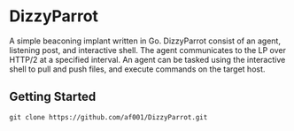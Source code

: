 # DizzyParrot
A simple beaconing implant written in Go. DizzyParrot consist of an agent, listening post, and interactive shell. The agent communicates to the LP over HTTP/2 at a specified interval. An agent can be tasked using the interactive shell to pull and push files, and execute commands on the target host. 

## Getting Started
`
git clone https://github.com/af001/DizzyParrot.git
`
